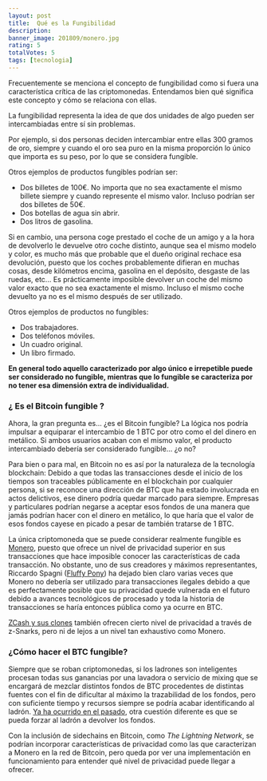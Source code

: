 ```yaml
---
layout: post
title:  Qué es la Fungibilidad
description: 
banner_image: 201809/monero.jpg
rating: 5
totalVotes: 5
tags: [tecnologia]
---
```


Frecuentemente se menciona el concepto de fungibilidad como si fuera una característica crítica de las criptomonedas. Entendamos bien qué significa este concepto y cómo se relaciona con ellas.

<!--more-->

La fungibilidad representa la idea de que dos unidades de algo pueden ser intercambiadas entre sí sin problemas.

Por ejemplo, si dos personas deciden intercambiar entre ellas 300 gramos de oro, siempre y cuando el oro sea puro en la misma proporción lo único que importa es su peso, por lo que se considera fungible.

Otros ejemplos de productos fungibles podrían ser:
- Dos billetes de 100€. No importa que no sea exactamente el mismo billete siempre y cuando represente el mismo valor. Incluso podrían ser dos billetes de 50€.
- Dos botellas de agua sin abrir.
- Dos litros de gasolina.

Si en cambio, una persona coge prestado el coche de un amigo y a la hora de devolverlo le devuelve otro coche distinto, aunque sea el mismo modelo y color, es mucho más que probable que el dueño original rechace esa devolución, puesto que los coches probablemente difieran en muchas cosas, desde kilómetros encima, gasolina en el depósito, desgaste de las ruedas, etc... Es prácticamente imposible devolver un coche del mismo valor exacto que no sea exactamente el mismo. Incluso el mismo coche devuelto ya no es el mismo después de ser utilizado.

Otros ejemplos de productos no fungibles:
- Dos trabajadores.
- Dos teléfonos móviles.
- Un cuadro original.
- Un libro firmado.

**En general todo aquello caracterizado por algo único e irrepetible puede ser considerado no fungible, mientras que lo fungible se caracteriza por no tener esa dimensión extra de individualidad.**

### ¿ Es el Bitcoin fungible ?

Ahora, la gran pregunta es... ¿es el Bitcoin fungible? La lógica nos podría impulsar a equiparar el intercambio de 1 BTC por otro como el del dinero en metálico. Si ambos usuarios acaban con el mismo valor, el producto intercambiado debería ser considerado fungible... ¿o no?

Para bien o para mal, en Bitcoin no es así por la naturaleza de la tecnología blockchain: Debido a que todas las transacciones desde el inicio de los tiempos son traceables públicamente en el blockchain por cualquier persona, si se reconoce una dirección de BTC que ha estado involucrada en actos delictivos, ese dinero podría quedar marcado para siempre. Empresas y particulares podrían negarse a aceptar esos fondos de una manera que jamás podrían hacer con el dinero en metálico, lo que haría que el valor de esos fondos cayese en picado a pesar de también tratarse de 1 BTC.

La única criptomoneda que se puede considerar realmente fungible es [Monero](/que-es-monero/), puesto que ofrece un nivel de privacidad superior en sus transacciones que hace imposible conocer las características de cada transacción. No obstante, uno de sus creadores y máximos representantes, Riccardo Spagni (<a rel="nofollow" href="https://twitter.com/fluffypony">Fluffy Pony</a>) ha dejado bien claro varias veces que Monero no debería ser utilizado para transacciones ilegales debido a que es perfectamente posible que su privacidad quede vulnerada en el futuro debido a avances tecnológicos de procesado y toda la historia de transacciones se haría entonces pública como ya ocurre en BTC.

[ZCash y sus clones](/que-es-zcash/) también ofrecen cierto nivel de privacidad a través de z-Snarks, pero ni de lejos a un nivel tan exhaustivo como Monero.

### ¿Cómo hacer el BTC fungible?

Siempre que se roban criptomonedas, si los ladrones son inteligentes procesan todas sus ganancias por una lavadora o servicio de mixing que se encargará de mezclar distintos fondos de BTC procedentes de distintas fuentes con el fin de dificultar al máximo la trazabilidad de los fondos, pero con suficiente tiempo y recursos siempre se podría acabar identificando al ladrón. <a rel="nofollow" href="https://www.reddit.com/r/SheepMarketplace/comments/1rvlft/i_just_chased_him_through_a_bitcoin_tumbler_and/">Ya ha ocurrido en el pasado</a>, otra cuestión diferente es que se pueda forzar al ladrón a devolver los fondos.

Con la inclusión de sidechains en Bitcoin, como *The Lightning Network*, se podrían incorporar características de privacidad como las que caracterizan a Monero en la red de Bitcoin, pero queda por ver una implementación en funcionamiento para entender qué nivel de privacidad puede llegar a ofrecer.


